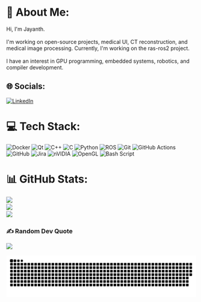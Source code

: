 # 💫 About Me:
Hi, I'm Jayanth.<br><br>I'm working on open-source projects, medical UI, CT reconstruction, and medical image processing. Currently, I'm working on the ras-ros2 project.<br><br>I have an interest in GPU programming, embedded systems, robotics, and compiler development.


## 🌐 Socials:
[![LinkedIn](https://img.shields.io/badge/LinkedIn-%230077B5.svg?logo=linkedin&logoColor=white)](https://linkedin.com/in/https://www.linkedin.com/in/jayanth-g-a11107232/) 

# 💻 Tech Stack:
![Docker](https://img.shields.io/badge/docker-%230db7ed.svg?style=for-the-badge&logo=docker&logoColor=white) ![Qt](https://img.shields.io/badge/Qt-%23217346.svg?style=for-the-badge&logo=Qt&logoColor=white) ![C++](https://img.shields.io/badge/c++-%2300599C.svg?style=for-the-badge&logo=c%2B%2B&logoColor=white) ![C](https://img.shields.io/badge/c-%2300599C.svg?style=for-the-badge&logo=c&logoColor=white) ![Python](https://img.shields.io/badge/python-3670A0?style=for-the-badge&logo=python&logoColor=ffdd54) ![ROS](https://img.shields.io/badge/ros-%230A0FF9.svg?style=for-the-badge&logo=ros&logoColor=white) ![Git](https://img.shields.io/badge/git-%23F05033.svg?style=for-the-badge&logo=git&logoColor=white) ![GitHub Actions](https://img.shields.io/badge/github%20actions-%232671E5.svg?style=for-the-badge&logo=githubactions&logoColor=white) ![GitHub](https://img.shields.io/badge/github-%23121011.svg?style=for-the-badge&logo=github&logoColor=white) ![Jira](https://img.shields.io/badge/jira-%230A0FFF.svg?style=for-the-badge&logo=jira&logoColor=white) ![nVIDIA](https://img.shields.io/badge/cuda-000000.svg?style=for-the-badge&logo=nVIDIA&logoColor=green) ![OpenGL](https://img.shields.io/badge/OpenGL-%23FFFFFF.svg?style=for-the-badge&logo=opengl) ![Bash Script](https://img.shields.io/badge/bash_script-%23121011.svg?style=for-the-badge&logo=gnu-bash&logoColor=white)
# 📊 GitHub Stats:
![](https://github-readme-stats.vercel.app/api?username=jayanth100798&theme=dark&hide_border=false&include_all_commits=false&count_private=false)<br/>
![](https://nirzak-streak-stats.vercel.app/?user=jayanth100798&theme=dark&hide_border=false)<br/>
![](https://github-readme-stats.vercel.app/api/top-langs/?username=jayanth100798&theme=dark&hide_border=false&include_all_commits=false&count_private=false&layout=compact)

### ✍️ Random Dev Quote
![](https://quotes-github-readme.vercel.app/api?type=horizontal&theme=radical)


<picture>
  <source media="(prefers-color-scheme: dark)" srcset="https://raw.githubusercontent.com/jayanth100798/jayanth100798/output/github-snake-dark.svg" />
  <source media="(prefers-color-scheme: light)" srcset="https://raw.githubusercontent.com/jayanth100798/jayanth100798/output/github-snake.svg" />
  <img alt="github-snake" src="https://raw.githubusercontent.com/jayanth100798/jayanth100798/output/github-snake.svg" />
</picture>

<!-- Proudly created with GPRM ( https://gprm.itsvg.in ) -->
